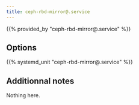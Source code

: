 ```yaml
---
title: ceph-rbd-mirror@.service
---
```


{{% provided_by "ceph-rbd-mirror@.service" %}}

## Options

{{% systemd_unit "ceph-rbd-mirror@.service" %}}

## Additionnal notes

Nothing here.